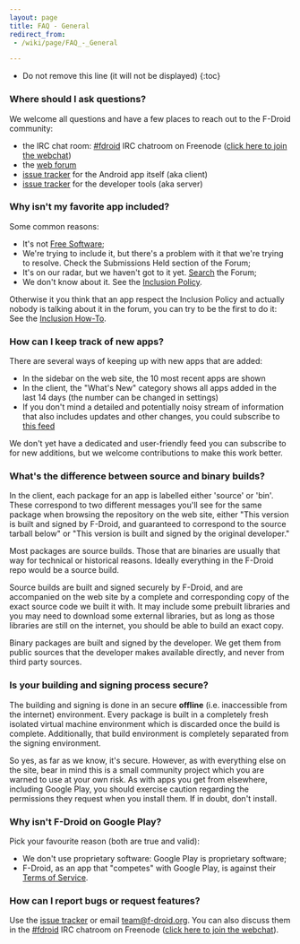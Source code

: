 ```yaml
---
layout: page
title: FAQ - General
redirect_from:
 - /wiki/page/FAQ_-_General

---
```


* Do not remove this line (it will not be displayed)
{:toc}

### Where should I ask questions?

We welcome all questions and have a few places to reach out to the
F-Droid community:

-   the IRC chat room: [\#fdroid](irc://irc.freenode.net/fdroid) IRC
    chatroom on Freenode ([click here to join the
    webchat](https://webchat.freenode.net/?randomnick=1&channels=%23fdroid&uio=MT1mYWxzZSYyPXRydWUmND10cnVlJjk9dHJ1ZSYxMD10cnVlJjEyPXRydWU84))
-   the [web forum](https://f-droid.org/forums)
-   [issue tracker](https://gitlab.com/fdroid/fdroidclient/issues) for
    the Android app itself (aka client)
-   [issue tracker](https://gitlab.com/fdroid/fdroidserver/issues) for
    the developer tools (aka server)


### Why isn't my favorite app included?

Some common reasons:

-   It's not [Free Software](https://www.gnu.org/philosophy/free-sw.html);
-   We're trying to include it, but there's a problem with it that we're
    trying to resolve. Check the Submissions Held section of the Forum;
-   It's on our radar, but we haven't got to it yet.
    [Search](https://f-droid.org/search) the Forum;
-   We don't know about it. See the [Inclusion Policy](../Inclusion_Policy).

Otherwise it you think that an app respect the Inclusion Policy and
actually nobody is talking about it in the forum, you can try to be the
first to do it: See the [Inclusion How-To](../Inclusion_How-To).


### How can I keep track of new apps?

There are several ways of keeping up with new apps that are added:

-   In the sidebar on the web site, the 10 most recent apps are shown
-   In the client, the "What's New" category shows all apps added in the
    last 14 days (the number can be changed in settings)
-   If you don't mind a detailed and potentially noisy stream of
    information that also includes updates and other changes, you could
    subscribe to [this feed](https://gitlab.com/fdroid/fdroiddata/commits/master.atom)

We don't yet have a dedicated and user-friendly feed you can subscribe
to for new additions, but we welcome contributions to make this work better.


### What's the difference between source and binary builds?

In the client, each package for an app is labelled either 'source' or
'bin'. These correspond to two different messages you'll see for the
same package when browsing the repository on the web site, either "This
version is built and signed by F-Droid, and guaranteed to correspond to
the source tarball below" or "This version is built and signed by the
original developer."

Most packages are source builds. Those that are binaries are usually
that way for technical or historical reasons. Ideally everything in the
F-Droid repo would be a source build.

Source builds are built and signed securely by F-Droid, and are
accompanied on the web site by a complete and corresponding copy of the
exact source code we built it with. It may include some prebuilt
libraries and you may need to download some external libraries, but as
long as those libraries are still on the internet, you should be able to
build an exact copy.

Binary packages are built and signed by the developer. We get them from
public sources that the developer makes available directly, and never
from third party sources.


### Is your building and signing process secure?

The building and signing is done in an secure **offline** (i.e.
inaccessible from the internet) environment. Every package is built in a
completely fresh isolated virtual machine environment which is discarded
once the build is complete. Additionally, that build environment is
completely separated from the signing environment.

So yes, as far as we know, it's secure. However, as with everything else
on the site, bear in mind this is a small community project which you
are warned to use at your own risk. As with apps you get from elsewhere,
including Google Play, you should exercise caution regarding the
permissions they request when you install them. If in doubt, don't
install.


### Why isn't F-Droid on Google Play?

Pick your favourite reason (both are true and valid):

-   We don't use proprietary software: Google Play is proprietary
    software;
-   F-Droid, as an app that "competes" with Google Play, is against
    their [Terms of Service](http://play.google.com/about/developer-distribution-agreement.html#non-compete).


### How can I report bugs or request features?

Use the [issue tracker](https://gitlab.com/fdroid/fdroidclient/issues)
or email <team@f-droid.org>. You can also discuss them in the
[\#fdroid](irc://irc.freenode.net/fdroid) IRC chatroom on Freenode
([click here to join the webchat](https://webchat.freenode.net/?randomnick=1&channels=%23fdroid&uio=MT1mYWxzZSYyPXRydWUmND10cnVlJjk9dHJ1ZSYxMD10cnVlJjEyPXRydWU84)).

